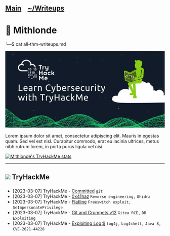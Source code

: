 <h2 class="menu-header" id="main">
<a href="https://github.com/Mithlonde/Mithlonde">Main</a>&#xA0;&#xA0;&#xA0;
<a href="https://github.com/Mithlonde/Mithlonde/blob/main/thm/thm.md">~/Writeups</a>&#xA0;&#xA0;&#xA0;
<!--<a href="https://github.com/Mithlonde/blog">Blog</a>&#xA0;&#xA0;&#xA0;-->
<!--<a href="https://github.com/Mithlonde/htb">Projects</a>&#xA0;&#xA0;&#xA0;-->
</h2>

# 👾 Mithlonde
└─$ cat all-thm-writeups.md

<img src="https://github.com/Mithlonde/Mithlonde/blob/main/thm/images/banner-thm.jpg" alt="TryHackMe Banner">

Lorem ipsum dolor sit amet, consectetur adipiscing elit. Mauris in egestas quam. Sed vel est nisl. Curabitur commodo, erat eu lacinia ultrices, metus nibh rutrum lorem, in porta purus ligula vel nisi.

<a href="https://tryhackme.com/p/Mithlonde" rel="nofollow">
  <img src="https://tryhackme-badges.s3.amazonaws.com/Mithlonde.png" alt="Mithlonde's TryHackMe stats">
</a> 

---

## <img src="https://api.iconify.design/simple-icons/tryhackme.svg?color=%23c11111&width=25&height=25"> TryHackMe

<!--THM COLUMN-->

### 

- [2023-03-07] TryHackMe - [Committed](https://github.com/Mithlonde/thm/committed.html) `git`
- [2023-03-07] TryHackMe - [0x41haz](https://github.com/Mithlonde/thm/0x41haz.html) `Reverse engineering,` `Ghidra`
- [2023-03-07] TryHackMe - [Flatline](https://github.com/Mithlonde/thm/flatline.html) `Freeswitch exploit,` `SeImpersonatePrivilege`
- [2023-03-07] TryHackMe - [Git and Crumpets v12](https://github.com/Mithlonde/thm/gitandcrumpets.html) `Gitea RCE,` `DB Exploiting`
- [2023-03-07] TryHackMe - [Exploiting Log4j](https://github.com/Mithlonde/thm/log4j.html) `log4j,` `Log4shell,` `Java 8,` `CVE-2021-44228`
